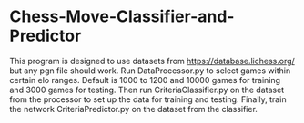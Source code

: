 # Chess-Move-Classifier-and-Predictor

This program is designed to use datasets from https://database.lichess.org/ but any pgn file should work. Run DataProcessor.py to select games within certain elo ranges. Default is 1000 to 1200 and 10000 games for training and 3000 games for testing. Then run CriteriaClassifier.py on the dataset from the processor to set up the data for training and testing. Finally, train the network CriteriaPredictor.py on the dataset from the classifier.
